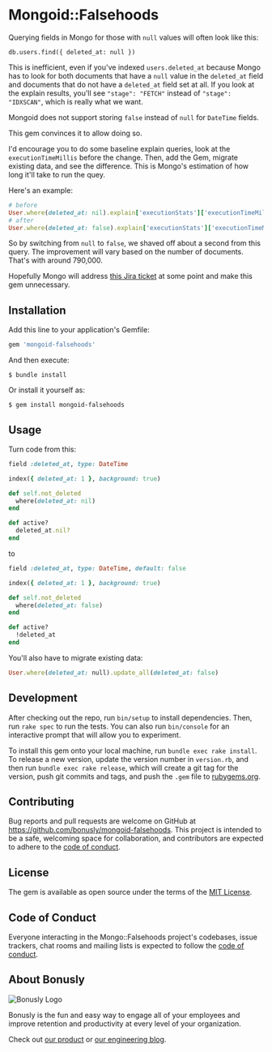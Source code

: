# Mongoid::Falsehoods

Querying fields in Mongo for those with `null` values will often look like this:

`db.users.find({ deleted_at: null })`

This is inefficient, even if you've indexed `users.deleted_at` because Mongo
has to look for both documents that have a `null` value in the `deleted_at`
field and documents that do not have a `deleted_at` field set at all. If you
look at the explain results, you'll see `"stage": "FETCH"` instead of
`"stage": "IDXSCAN"`, which is really what we want.

Mongoid does not support storing `false` instead of `null` for `DateTime` fields.

This gem convinces it to allow doing so.

I'd encourage you to do some baseline explain queries, look at the
`executionTimeMillis` before the change. Then, add the Gem, migrate existing
data, and see the difference. This is Mongo's estimation of how long it'll take to run the quey.

Here's an example:

```ruby
# before
User.where(deleted_at: nil).explain['executionStats']['executionTimeMillis'] # 4197
# after
User.where(deleted_at: false).explain['executionStats']['executionTimeMillis'] #=> 3055
```

So by switching from `null` to `false`, we shaved off about a second from this query. The improvement will vary based on the number of documents. That's with around 790,000.

Hopefully Mongo will address [this Jira ticket](https://jira.mongodb.org/browse/SERVER-18861) at some point and make this gem unnecessary.

## Installation

Add this line to your application's Gemfile:

```ruby
gem 'mongoid-falsehoods'
```

And then execute:

    $ bundle install

Or install it yourself as:

    $ gem install mongoid-falsehoods

## Usage

Turn code from this:

```ruby
field :deleted_at, type: DateTime

index({ deleted_at: 1 }, background: true)

def self.not_deleted
  where(deleted_at: nil)
end

def active?
  deleted_at.nil?
end
```

to

```ruby
field :deleted_at, type: DateTime, default: false

index({ deleted_at: 1 }, background: true)

def self.not_deleted
  where(deleted_at: false)
end

def active?
  !deleted_at
end
```

You'll also have to migrate existing data:

```ruby
User.where(deleted_at: null).update_all(deleted_at: false)
```

## Development

After checking out the repo, run `bin/setup` to install dependencies. Then, run `rake spec` to run the tests. You can also run `bin/console` for an interactive prompt that will allow you to experiment.

To install this gem onto your local machine, run `bundle exec rake install`. To release a new version, update the version number in `version.rb`, and then run `bundle exec rake release`, which will create a git tag for the version, push git commits and tags, and push the `.gem` file to [rubygems.org](https://rubygems.org).

## Contributing

Bug reports and pull requests are welcome on GitHub at https://github.com/bonusly/mongoid-falsehoods. This project is intended to be a safe, welcoming space for collaboration, and contributors are expected to adhere to the [code of conduct](https://github.com/bonusly/mongoid-falsehoods/blob/master/CODE_OF_CONDUCT.md).


## License

The gem is available as open source under the terms of the [MIT License](https://opensource.org/licenses/MIT).

## Code of Conduct

Everyone interacting in the Mongo::Falsehoods project's codebases, issue trackers, chat rooms and mailing lists is expected to follow the [code of conduct](https://github.com/bonusly/mongoid-falsehoods/blob/master/CODE_OF_CONDUCT.md).

## About Bonusly

![Bonusly Logo](https://bonusly-files.s3.amazonaws.com/bonusly-logo.png?test=2)

Bonusly is the fun and easy way to engage all of your employees and improve retention and productivity at every level of your organization.

Check out [our product](https://bonus.ly) or [our engineering blog](https://engineering.bonus.ly).
